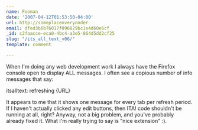 ```yaml
---
name: Fooman
date: '2007-04-12T01:53:50-04:00'
url: http://someplaceoveryonder
email: dfed3b6b76017f096829bc1e4d60e6cf
_id: c2faacce-eca0-4bc4-a3e5-864d5dd2cf25
slug: "/its_all_text_v06/"
template: comment

---
```


When I'm doing any web development work I always have the Firefox console open to display ALL messages. I often see a copious number of info messages that say:

itsalltext: refreshing {URL}

It appears to me that  it shows one message for every tab per refresh period. If I haven't actually clicked any edit buttons, then ITA! code shouldn't be running at all, right? Anyway, not a big problem, and you've probably already fixed it. What I'm really trying to say is "nice extension" :).
